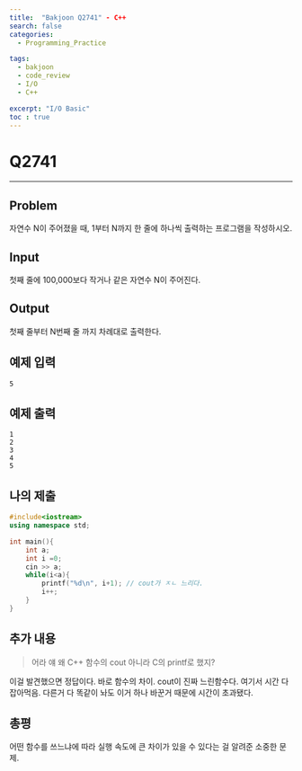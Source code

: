 ```yaml
---
title:  "Bakjoon Q2741" - C++
search: false
categories: 
  - Programming_Practice

tags:
  - bakjoon
  - code_review
  - I/O
  - C++

excerpt: "I/O Basic"
toc : true
---
```


# __Q2741__
___

## Problem
자연수 N이 주어졌을 때, 1부터 N까지 한 줄에 하나씩 출력하는 프로그램을 작성하시오.

## Input
첫째 줄에 100,000보다 작거나 같은 자연수 N이 주어진다.

## Output
첫째 줄부터 N번째 줄 까지 차례대로 출력한다.

## 예제 입력
```
5
```

## 예제 출력
```
1
2
3
4
5
```
## 나의 제출
```cpp
#include<iostream>
using namespace std;

int main(){
    int a;
    int i =0;
    cin >> a;
    while(i<a){
        printf("%d\n", i+1); // cout가 ㅈㄴ 느리다.
        i++;
    }
}
```

## 추가 내용
> 어라 얘 왜 C++ 함수의 cout 아니라 C의 printf로 했지? 

이걸 발견했으면 정답이다. 바로 함수의 차이. cout이 진짜 느린함수다. 여기서 시간 다 잡아먹음. 다른거 다 똑같이 놔도 이거 하나 바꾼거 때문에 시간이 초과됐다.

## 총평
어떤 함수를 쓰느냐에 따라 실행 속도에 큰 차이가 있을 수 있다는 걸 알려준 소중한 문제.
